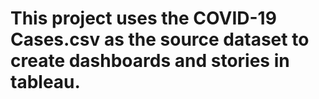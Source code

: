# This project uses the COVID-19 Cases.csv as the source dataset to create dashboards and stories in tableau.
